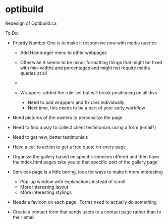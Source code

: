 # optibuild
Redesign of Optibuild.ca

To Do:

- Priority Number One is to make it responsive now with media queries

    - Add Hamburger menu to other webpages
    - Otherwise it seems to be minor formatting things that might be fixed with min-widths and percentages and might not require media queries at all
    -

    - Wrappers: added the rule-set but will break positioning on all divs
        - Need to add wrappers and fix divs individually
        - Next time, this needs to be a part of your early workflow 



- Need pictures of the owners to personalize the page
- Need to find a way to collect client testimonials using a form (email?)
- Need to get new, better testimonials 


- Have a call to action to get a free quote on every page


- Organize the gallery based on specific services offered and then have the index.html pages take you to that specific part of the gallery page

- Services page is a little boring, look for ways to make it more interesting
    - Pop-up window with explanations instead of scroll
    - More interesting layout
    - More interesting stylings


- Needs a favicon on each page
-Forms need to actually do something
- Create a contact form that sends users to a contact page rather than to their email
